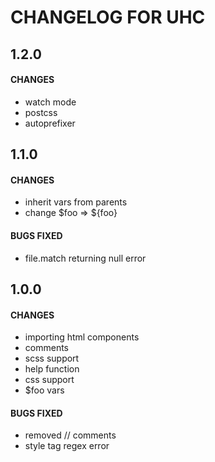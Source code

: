 # CHANGELOG FOR UHC

## 1.2.0

#### CHANGES

- watch mode
- postcss
- autoprefixer

## 1.1.0

#### CHANGES

- inherit vars from parents
- change $foo => ${foo}

#### BUGS FIXED

- file.match returning null error

## 1.0.0

#### CHANGES

- importing html components
- comments
- scss support
- help function
- css support
- $foo vars

#### BUGS FIXED

- removed // comments
- style tag regex error
